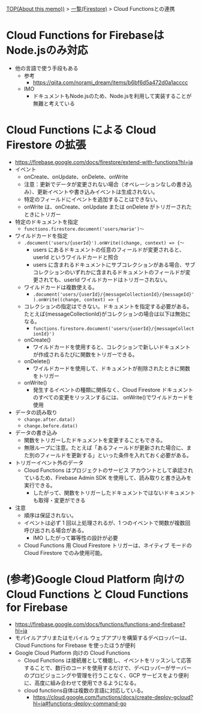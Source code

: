 [TOP(About this memo))](../README.md) > [一覧(Firestore)](./README.md) > Cloud Functionsとの連携


# Cloud Functions for FirebaseはNode.jsのみ対応
* 他の言語で使う手段もある
    * 参考
        * https://qiita.com/norami_dream/items/b6bf6d5a472d0a1acccc
    * IMO
        * ドキュメントもNode.jsのため、Node.jsを利用して実装することが無難と考えている
    

# Cloud Functions による Cloud Firestore の拡張
* https://firebase.google.com/docs/firestore/extend-with-functions?hl=ja
* イベント
    * onCreate、onUpdate、onDelete、onWrite
    * 注意：更新でデータが変更されない場合（オペレーションなしの書き込み）、更新イベントや書き込みイベントは生成されない。
    * 特定のフィールドにイベントを追加することはできない。
    * onWrite は、onCreate、onUpdate または onDelete がトリガーされたときにトリガー
* 特定のドキュメントを指定
    * `functions.firestore.document('users/marie')〜`
* ワイルドカードを指定
    * `.document('users/{userId}').onWrite((change, context) => {〜`
        * users にあるドキュメントの任意のフィールドが変更されると、userId というワイルドカードと照合
        * users に含まれるドキュメントにサブコレクションがある場合、サブコレクションのいずれかに含まれるドキュメントのフィールドが変更されても、userId ワイルドカードはトリガーされない。
    * ワイルドカードは複数使える。
        * `.document('users/{userId}/{messageCollectionId}/{messageId}').onWrite((change, context) => {`
    * コレクションの指定はできない。ドキュメントを指定する必要がある。たとえば{messageCollectionId}がコレクションの場合は以下は無効になる。
        * `functions.firestore.document('users/{userId}/{messageCollectionId}')`
    * onCreate() 
        * ワイルドカードを使用すると、コレクションで新しいドキュメントが作成されるたびに関数をトリガーできる。
    * onDelete() 
        * ワイルドカードを使用して、ドキュメントが削除されたときに関数をトリガー
    * onWrite()
        * 発生するイベントの種類に関係なく、Cloud Firestore ドキュメントのすべての変更をリッスンするには、 onWrite()でワイルドカードを使用
* データの読み取り
    * `change.after.data()`
    * `change.before.data()`
* データの書き込み
    * 関数をトリガーしたドキュメントを変更することもできる。
    * 無限ループに注意。たとえば「あるフィールドが更新された場合に、また別のフィールドを更新する」といった条件を入れておく必要がある。
* トリガーイベント外のデータ
    * Cloud Functions はプロジェクトのサービス アカウントとして承認されているため、Firebase Admin SDK を使用して、読み取りと書き込みを実行できる。
        * したがって、関数をトリガーしたドキュメントではないドキュメントも取得・変更ができる
* 注意
    * 順序は保証されない。
    * イベントは必ず 1 回以上処理されるが、1 つのイベントで関数が複数回呼び出される場合がある。
        * IMO したがって冪等性の設計が必要
    * Cloud Functions 用 Cloud Firestore トリガーは、ネイティブ モードの Cloud Firestore でのみ使用可能。

# (参考)Google Cloud Platform 向けの Cloud Functions と Cloud Functions for Firebase
* https://firebase.google.com/docs/functions/functions-and-firebase?hl=ja
* モバイルアプリまたはモバイル ウェブアプリを構築するデベロッパーは、Cloud Functions for Firebase を使ったほうが便利
* Google Cloud Platform 向けの Cloud Functions
    * Cloud Functions は接続層として機能し、イベントをリッスンして応答することで、数行のコードを使用するだけで、デベロッパーがサーバーのプロビジョニングや管理を行うことなく、GCP サービスをより便利に、高度に組み合わせて使用できるようになる。
    * cloud functions自体は複数の言語に対応している。
        * https://cloud.google.com/functions/docs/create-deploy-gcloud?hl=ja#functions-deploy-command-go


